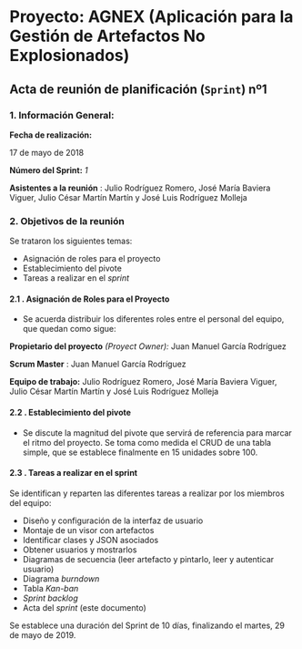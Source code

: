 # Proyecto: AGNEX (Aplicación para la Gestión de Artefactos No Explosionados)
##  Acta de reunión de planificación (`Sprint`) nº1

### 1. **Información General:**

**Fecha de realización:**

17 de mayo de 2018

**Número del Sprint:** _1_

**Asistentes a la reunión** : Julio Rodríguez Romero, José María Baviera Viguer, Julio César Martín Martín y José Luis Rodríguez Molleja

### 2. **Objetivos de la reunión**

Se trataron los siguientes temas:

- Asignación de roles para el proyecto
- Establecimiento del pivote
- Tareas a realizar en el _sprint_

####  2.1 **. Asignación de Roles para el Proyecto**

- Se acuerda distribuir los diferentes roles entre el personal del equipo, que quedan como sigue:

**Propietario del proyecto** _(Proyect Owner):_ Juan Manuel García Rodríguez

**Scrum Master** : Juan Manuel García Rodríguez

**Equipo de trabajo:** Julio Rodríguez Romero, José María Baviera Viguer, Julio César Martín Martín y José Luis Rodríguez Molleja


####  2.2 **. Establecimiento del pivote**

  - Se discute la magnitud del pivote que servirá de referencia para marcar el ritmo del proyecto. Se toma como medida el CRUD de una tabla simple, que se establece finalmente en 15 unidades sobre 100.


####  2.3 **. Tareas a realizar en el**  **sprint**

  Se identifican y reparten las diferentes tareas a realizar por los miembros del equipo:

- Diseño y configuración de la interfaz de usuario
- Montaje de un visor con artefactos
- Identificar clases y JSON asociados
- Obtener usuarios y mostrarlos
- Diagramas de secuencia (leer artefacto y pintarlo, leer y autenticar usuario)
- Diagrama _burndown_
- Tabla _Kan-ban_
- _Sprint backlog_
- Acta del _sprint_ (este documento)

Se establece una duración del Sprint de 10 días, finalizando el martes, 29 de mayo de 2019.
